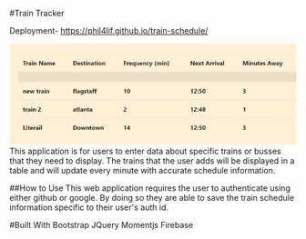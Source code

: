#Train Tracker

Deployment-
https://phil4lif.github.io/train-schedule/

![screenshot train table](assets/images/screenshot.png)
This application is for users to enter data about specific trains or busses that they need to display.  The trains that the user adds will be displayed in a table and will update every minute with accurate schedule information.

##How to Use
This web application requires the user to authenticate using either github or google.  By doing so they are able to save the train schedule information specific to their user's auth id.

#Built With
Bootstrap
JQuery
Momentjs
Firebase
